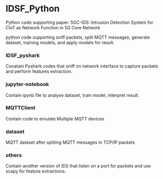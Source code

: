 # IDSF_Python
Python code supporting paper: 5GC-IDS: Intrusion Detection System for CIoT as Network Function in 5G Core Network

python code supporting sniff packets, split MQTT messages, generate dataset, training models, and apply models for result.
### IDSF_pyshark
Conatain Pyshark codes that sniff on network interface to capture packets and perform features extraction.
### jupyter-notebook
Contain ipynb file to analyse dataset, train model, interpret result.
### MQTTClient
Contain code to emulate Multiple MQTT devices
### dataset
MQTT dataset after spliting MQTT messages in TCP/IP packets
### others
Contain another version of IDS that listen on a port for packets and use scapy for feature extractions.
